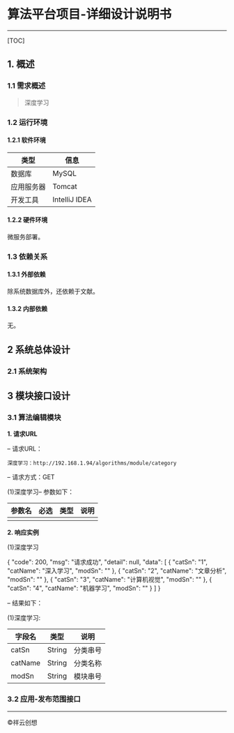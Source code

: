 # 算法平台项目-详细设计说明书

------

[TOC]

## 1. 概述
### 1.1 需求概述
> 深度学习

### 1.2 运行环境
#### 1.2.1 软件环境

|类型|信息|
|-----  |-----|
|数据库|MySQL|
|应用服务器|Tomcat|
|开发工具|IntelliJ IDEA|

#### 1.2.2 硬件环境
微服务部署。
### 1.3 依赖关系
#### 1.3.1 外部依赖

除系统数据库外，还依赖于文献。
#### 1.3.2 内部依赖
无。

## 2 系统总体设计
### 2.1	系统架构

## 3 模块接口设计
### 3.1	算法编辑模块
**1. 请求URL**

–	请求URL：

    深度学习：http://192.168.1.94/algorithms/module/category

–	请求方式：GET


(1)深度学习–	参数如下：

|参数名|必选|类型|说明|
|-----  |----- |----- |-----   |
|      |      |       |        |

**2. 响应实例**

(1)深度学习

{
    "code": 200,
    "msg": "请求成功",
    "detail": null,
    "data": [
        {
            "catSn": "1",
            "catName": "深入学习",
            "modSn": ""
        },
        {
            "catSn": "2",
            "catName": "文章分析",
            "modSn": ""
        },
        {
            "catSn": "3",
            "catName": "计算机视觉",
            "modSn": ""
        },
        {
            "catSn": "4",
            "catName": "机器学习",
            "modSn": ""
        }
    ]
}

–	结果如下：

(1)深度学习:

|字段名|类型|说明|
|-----  |----- |-----   |
|catSn |String | 分类串号|
|catName |String | 分类名称|
|modSn |String | 模块串号|

### 3.2	应用-发布范围接口

------

&copy;祥云创想





